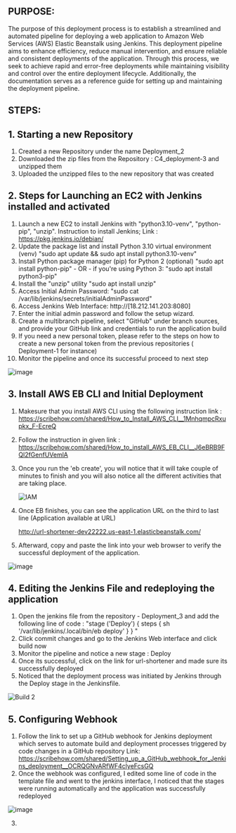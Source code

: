 ## PURPOSE:

The purpose of this deployment process is to establish a streamlined and automated pipeline for deploying a web application to Amazon Web Services (AWS) Elastic Beanstalk using Jenkins. This deployment pipeline aims to enhance efficiency, reduce manual intervention, and ensure reliable and consistent deployments of the application. Through this process, we seek to achieve rapid and error-free deployments while maintaining visibility and control over the entire deployment lifecycle. Additionally, the documentation serves as a reference guide for setting up and maintaining the deployment pipeline.

## STEPS:

## 1. Starting a new Repository
1. Created a new Repository under the name Deployment_2
2. Downloaded the zip files from the Repository : C4_deployment-3 and unzipped them
3. Uploaded the unzipped files to the new repository that was created

## 2. Steps for Launching an EC2 with Jenkins installed and activated
1. Launch a new EC2 to install Jenkins with "python3.10-venv", "python-pip", "unzip". Instruction to install Jenkins; Link : https://pkg.jenkins.io/debian/
2. Update the package list and install Python 3.10 virtual environment (venv)
"sudo apt update && sudo apt install python3.10-venv"
3. Install Python package manager (pip) for Python 2 (optional)
"sudo apt install python-pip"  - OR - if you're using Python 3: "sudo apt install python3-pip"
4. Install the "unzip" utility "sudo apt install unzip"
5. Access Initial Admin Password: "sudo cat /var/lib/jenkins/secrets/initialAdminPassword"
6. Access Jenkins Web Interface: http://[18.212.141.203:8080]
7. Enter the initial admin password and follow the setup wizard.
8. Create a multibranch pipeline, select "GitHub" under branch sources, and provide your GitHub link and credentials to run the application build
9. If you need a new personal token, please refer to the steps on how to create a new personal token from the previous repositories ( Deployment-1 for instance)
10. Monitor the pipeline and once its successful proceed to next step 
    
    
![image](https://github.com/SaraGurungLABS01/Deployment_3/assets/140760966/23820817-5e5d-4d85-9a98-2ca0f0f81dce)

## 3. Install AWS EB CLI and Initial Deployment
1. Makesure that you install AWS CLI using the following instruction link : https://scribehow.com/shared/How_to_Install_AWS_CLI__1MnhqmpcRxupkx_F-EcreQ
2. Follow the instruction in given link : https://scribehow.com/shared/How_to_install_AWS_EB_CLI__J6eBRB9FQl2fGenfUVemlA
3. Once you run the 'eb create', you will notice that it will take couple of minutes to finish and you will also notice all the different activities that are taking place.
   
   ![IAM](https://github.com/SaraGurungLABS01/Deployment_3/assets/140760966/dcafc952-0e39-4e80-b7ab-96b1f011c076)

4. Once EB finishes, you can see the application URL on the third to last line (Application available at URL)
   
   http://url-shortener-dev22222.us-east-1.elasticbeanstalk.com/
5. Afterward, copy and paste the link into your web browser to verify the successful deployment of the application.

![image](https://github.com/SaraGurungLABS01/Deployment_3/assets/140760966/f34cf51d-1fe9-4b1d-925e-b02ccffacfa9)



## 4. Editing the Jenkins File and redeploying the application
1. Open the jenkins file from the repository - Deployment_3 and add the following line of code : "stage ('Deploy') { steps { sh '/var/lib/jenkins/.local/bin/eb deploy' } } "
2. Click commit changes and go to the Jenkins Web interface and click build now
3. Monitor the pipeline and notice a new stage : Deploy
4. Once its successful, click on the link for url-shortener and made sure its successfully deployed
5. Noticed that the deployment process was initiated by Jenkins through the Deploy stage in the Jenkinsfile.


 ![Build 2](https://github.com/SaraGurungLABS01/Deployment_3/assets/140760966/a2c2bb15-01a9-4659-a05e-7316e5a65d51)
  

## 5. Configuring Webhook
1. Follow the link to set up a GitHub webhook for Jenkins deployment which serves to automate build and deployment processes triggered by code changes in a GitHub repository
   Link: https://scribehow.com/shared/Setting_up_a_GitHub_webhook_for_Jenkins_deployment__OCRQGNvARfWF4clyeFcsGQ
2. Once the webhook was configured, I edited some line of code in the template file and went to the jenkins interface, I noticed that the stages were running automatically and the application was successfully redeployed

![image](https://github.com/SaraGurungLABS01/Deployment_3/assets/140760966/b4321284-bb5d-41ca-9ac5-75bc8b895e7b)


3. 













